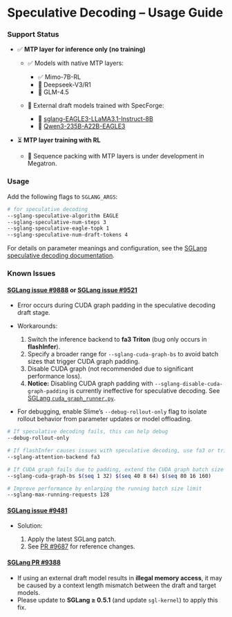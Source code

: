 # Speculative Decoding – Usage Guide

### Support Status

* ✅ **MTP layer for inference only (no training)**

  * ✅ Models with native MTP layers:

    * ✅ Mimo-7B-RL
    * 🧪 Deepseek-V3/R1
    * 🧪 GLM-4.5
  * 🚧 External draft models trained with SpecForge:

    * 🚧 [sglang-EAGLE3-LLaMA3.1-Instruct-8B](https://huggingface.co/lmsys/sglang-EAGLE3-LLaMA3.1-Instruct-8B)
    * 🚧 [Qwen3-235B-A22B-EAGLE3](https://huggingface.co/lmsys/Qwen3-235B-A22B-EAGLE3)
* ⏳ **MTP layer training with RL**

  * 🚧 Sequence packing with MTP layers is under development in Megatron.

### Usage

Add the following flags to `SGLANG_ARGS`:

```bash
# for speculative decoding
--sglang-speculative-algorithm EAGLE
--sglang-speculative-num-steps 3
--sglang-speculative-eagle-topk 1
--sglang-speculative-num-draft-tokens 4
```

For details on parameter meanings and configuration, see the [SGLang speculative decoding documentation](https://docs.sglang.ai/advanced_features/speculative_decoding.html).

### Known Issues

#### [SGLang issue #9888](https://github.com/sgl-project/sglang/issues/9888) or [SGLang issue #9521](https://github.com/sgl-project/sglang/issues/9521)

* Error occurs during CUDA graph padding in the speculative decoding draft stage.
* Workarounds:

  1. Switch the inference backend to **fa3 Triton** (bug only occurs in **flashInfer**).
  2. Specify a broader range for `--sglang-cuda-graph-bs` to avoid batch sizes that trigger CUDA graph padding.
  3. Disable CUDA graph (not recommended due to significant performance loss).
  4. **Notice:** Disabling CUDA graph padding with `--sglang-disable-cuda-graph-padding` is currently ineffective for speculative decoding. See [SGLang `cuda_graph_runner.py`](tbd).
* For debugging, enable Slime’s `--debug-rollout-only` flag to isolate rollout behavior from parameter updates or model offloading.

```bash
# If speculative decoding fails, this can help debug
--debug-rollout-only

# If flashInfer causes issues with speculative decoding, use fa3 or triton instead
--sglang-attention-backend fa3

# If CUDA graph fails due to padding, extend the CUDA graph batch size
--sglang-cuda-graph-bs $(seq 1 32) $(seq 40 8 64) $(seq 80 16 160)

# Improve performance by enlarging the running batch size limit
--sglang-max-running-requests 128
```

#### [SGLang issue #9481](https://github.com/sgl-project/sglang/issues/9481)

* Solution:

  1. Apply the latest SGLang patch.
  2. See [PR #9687](https://github.com/sgl-project/sglang/pull/9687) for reference changes.

#### [SGLang PR #9388](https://github.com/sgl-project/sglang/pull/9388)

* If using an external draft model results in **illegal memory access**, it may be caused by a context length mismatch between the draft and target models.
* Please update to **SGLang ≥ 0.5.1** (and update `sgl-kernel`) to apply this fix.

